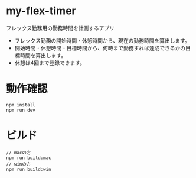 # my-flex-timer
フレックス勤務用の勤務時間を計測するアプリ
- フレックス勤務の開始時間・休憩時間から、現在の勤務時間を算出します。
- 開始時間・休憩時間・目標時間から、何時まで勤務すれば達成できるかの目標時間を算出します。
- 休憩は4回まで登録できます。

# 動作確認
```
npm install
npm run dev
```

# ビルド
```
// macの方
npm run build:mac
// winの方
npm run build:win
```
